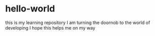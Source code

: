 # hello-world
this is my learning repository
I am turning the doornob to the world of developing
I hope this helps me on my way 
